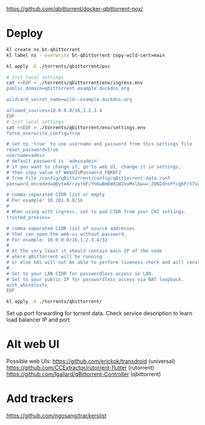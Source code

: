 
https://github.com/qbittorrent/docker-qbittorrent-nox/

# Deploy

```bash
kl create ns bt-qbittorrent
kl label ns --overwrite bt-qbittorrent copy-wild-cert=main

kl apply -k ./torrents/qbittorrent/pvc

# Init local settings
cat <<EOF > ./torrents/qbittorrent/env/ingress.env
public_domain=qbittorrent.example.duckdns.org

wildcard_secret_name=wild--example.duckdns.org

allowed_sources=10.0.0.0/16,1.2.3.4
EOF
# Init local settings
cat <<EOF > ./torrents/qbittorrent/env/settings.env
force_overwrite_config=true

# set to 'true' to use username and password from this settings file
reset_password=true
username=admin
# default password is 'adminadmin'
# if you want to change it, go to web UI, change it in settings,
# then copy value of WebUI\Password_PBKDF2
# from file /config/qBittorrent/config/qBittorrent-data.conf
password_encoded=@ByteArray(mF/Yn6wBmEW81W2xuMnlbw==:Z0N2dnsPfcgKP/57vZTFPyKr7nYRaxj2jON+4wrWH/ClVp7J3Xd6tz9Sje/oCqu/Y4+i/MmWrvqg/zVfZ6cQuA==)

# comma-separated CIDR list or empty
# For example: 10.201.0.0/16
#
# When using with ingress, set to pod CIDR from your CNI settings.
trusted_proxies=

# comma-separated CIDR list of source addresses
# that can open the web-ui without password.
# For example: 10.0.0.0/16,1.2.3.4/32
#
# At the very least it should contain main IP of the node
# where qBittorrent will be running
# or else k8s will not be able to perform liveness check and will constantly restart the app.
#
# Set to your LAN CIDR for passwordless access in LAN.
# Set to your public IP for passwordless access via NAT loopback.
auth_whitelist=
EOF

kl apply -k ./torrents/qbittorrent/
```

Set up port forwarding for torrent data.
Check service description to learn load balancer IP and port.

# Alt web UI

Possible web UIs:
https://github.com/erickok/transdroid (universal)
https://github.com/CCExtractor/rutorrent-flutter (rutorrent)
https://github.com/lgallard/qBittorrent-Controller (qbittorrent)

# Add trackers

https://github.com/ngosang/trackerslist
